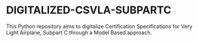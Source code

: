 # DIGITALIZED-CSVLA-SUBPARTC
This Python  repository aims to digitalize Certification Specifications for Very Light Airplane, Subpart C through a Model Based approach.
